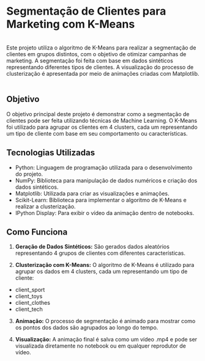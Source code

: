 # Segmentação de Clientes para Marketing com K-Means 

<br>Este projeto utiliza o algoritmo de K-Means para realizar a segmentação de clientes em grupos distintos, com o objetivo de otimizar campanhas de marketing. A segmentação foi feita com base em dados sintéticos representando diferentes tipos de clientes. A visualização do processo de clusterização é apresentada por meio de animações criadas com Matplotlib.<br><br>

## Objetivo

O objetivo principal deste projeto é demonstrar como a segmentação de clientes pode ser feita utilizando técnicas de Machine Learning. O K-Means foi utilizado para agrupar os clientes em 4 clusters, cada um representando um tipo de cliente com base em seu comportamento ou características.

## Tecnologias Utilizadas

- Python: Linguagem de programação utilizada para o desenvolvimento do projeto.
- NumPy: Biblioteca para manipulação de dados numéricos e criação dos dados sintéticos.
- Matplotlib: Utilizada para criar as visualizações e animações.
- Scikit-Learn: Biblioteca para implementar o algoritmo de K-Means e realizar a clusterização.
- IPython Display: Para exibir o vídeo da animação dentro de notebooks.

## Como Funciona

1. **Geração de Dados Sintéticos:** São gerados dados aleatórios representando 4 grupos de clientes com diferentes características.

2. **Clusterização com K-Means:** O algoritmo de K-Means é utilizado para agrupar os dados em 4 clusters, cada um representando um tipo de cliente:

- client_sport
- client_toys
- client_clothes
- client_tech

3. **Animação:** O processo de segmentação é animado para mostrar como os pontos dos dados são agrupados ao longo do tempo.

4. **Visualização:** A animação final é salva como um vídeo .mp4 e pode ser visualizada diretamente no notebook ou em qualquer reprodutor de vídeo.
